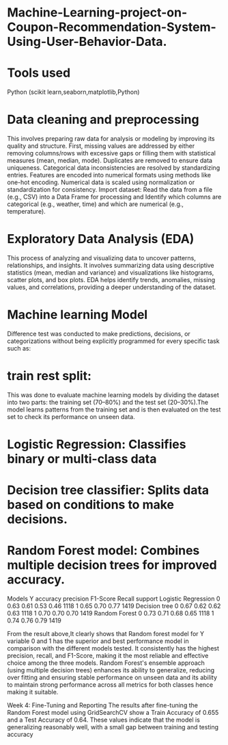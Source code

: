 # Machine-Learning-project-on-Coupon-Recommendation-System-Using-User-Behavior-Data.

# Tools used
Python (scikit learn,seaborn,matplotlib,Python)

# Data cleaning and preprocessing 
This involves preparing raw data for analysis or modeling by improving its quality and structure. 
First, missing values are addressed by either removing columns/rows with excessive gaps or 
filling them with statistical measures (mean, median, mode). Duplicates are removed to ensure 
data uniqueness. Categorical data inconsistencies are resolved by standardizing entries. 
Features are encoded into numerical formats using methods like one-hot encoding. Numerical 
data is scaled using normalization or standardization for consistency.
Import dataset: Read the data from a file (e.g., CSV) into a Data Frame for processing and 
Identify which columns are categorical (e.g., weather, time) and which are numerical (e.g., 
temperature).

# Exploratory Data Analysis (EDA)
This process of analyzing and visualizing data to uncover patterns, relationships, and insights. It 
involves summarizing data using descriptive statistics (mean, median and variance) and 
visualizations like histograms, scatter plots, and box plots. EDA helps identify trends, anomalies, 
missing values, and correlations, providing a deeper understanding of the dataset.


# Machine learning Model
Difference test was conducted to make predictions, decisions, or 
categorizations without being explicitly programmed for every specific task such as:
# train rest split:
This was done to evaluate machine learning models by dividing the dataset into two 
parts: the training set (70–80%) and the test set (20–30%).The model learns patterns from the training 
set and is then evaluated on the test set to check its performance on unseen data.
# Logistic Regression: Classifies binary or multi-class data

# Decision tree classifier: Splits data based on conditions to make decisions.

# Random Forest model: Combines multiple decision trees for improved accuracy.
Models	            Y	  accuracy	precision	F1-Score	Recall	support
Logistic Regression	 0	  0.63	      0.61	   0.53	   0.46	   1118
	                   1		            0.65	   0.70	   0.77	   1419
Decision tree 	    0	    0.67	      0.62    0.62     0.63	   1118
	                  1		              0.70	  0.70	   0.70	   1419
Random Forest       0	    0.73	      0.71	  0.68	   0.65	   1118
	                  1		              0.74	  0.76	   0.79	   1419


From the result above,It clearly shows that Random forest model for Y variable 0 and 1 has the superior and best  performance model in comparison with the different models tested. It consistently has the 
highest precision, recall, and F1-Score, making it the most reliable and effective choice among 
the three models. Random Forest's ensemble approach (using multiple decision trees) 
enhances its ability to generalize, reducing over fitting and ensuring stable performance on 
unseen data and its ability to maintain strong performance across all metrics for both classes 
hence making it suitable.

Week 4: Fine-Tuning and Reporting
The results after fine-tuning the Random Forest model using GridSearchCV show a Train 
Accuracy of 0.655 and a Test Accuracy of 0.64. These values indicate that the model is 
generalizing reasonably well, with a small gap between training and testing accuracy

